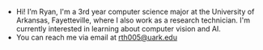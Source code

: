 - Hi! I’m Ryan, I'm a 3rd year computer science major at the University of Arkansas, Fayetteville, where I also work as a research technician. I'm currently interested in learning about computer vision and AI.
- You can reach me via email at rth005@uark.edu

<!---
Ryan-Holmes-363/Ryan-Holmes-363 is a ✨ special ✨ repository because its `README.md` (this file) appears on your GitHub profile.
You can click the Preview link to take a look at your changes.
--->
